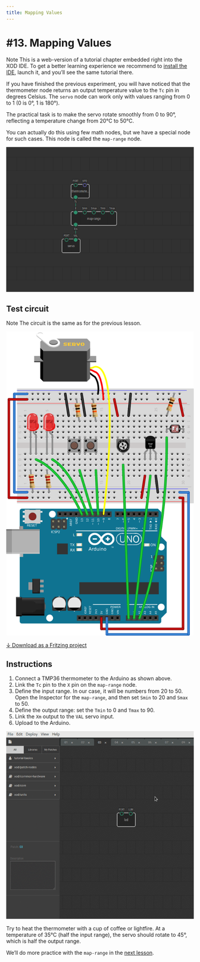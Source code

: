 ```yaml
---
title: Mapping Values
---
```


# #13. Mapping Values

<div class="ui segment">
<span class="ui ribbon label">Note</span>
This is a web-version of a tutorial chapter embedded right into the XOD IDE.
To get a better learning experience we recommend to
<a href="../install/">install the IDE</a>, launch it, and you’ll see the
same tutorial there.
</div>

If you have finished the previous experiment, you will have noticed that the
thermometer node returns an output temperature value to the `Tc` pin in degrees
Celsius. The `servo` node can work only with values ranging from 0 to 1 (0 is
0°, 1 is 180°).

The practical task is to make the servo rotate smoothly from 0 to 90°,
reflecting a temperature change from 20°C to 50°C.

You can actually do this using few math nodes, but we have a special node for
such cases. This node is called the `map-range` node.

![Patch](./patch.png)

## Test circuit

<div class="ui segment">
<span class="ui ribbon label">Note</span>
The circuit is the same as for the previous lesson.
</div>

![Circuit](./circuit.fz.png)

[↓ Download as a Fritzing project](./circuit.fzz)

## Instructions

1. Connect a TMP36 thermometer to the Arduino as shown above.
2. Link the `Tc` pin to the `X` pin on the `map-range` node.
3. Define the input range. In our case, it will be numbers from 20 to 50. Open the
   Inspector for the `map-range`, and then set `Smin` to 20 and `Smax` to 50.
4. Define the output range: set the `Tmin` to 0 and `Tmax` to 90.
5. Link the `Xm` output to the `VAL` servo input.
6. Upload to the Arduino.

![Screencast](./screencast.gif)

Try to heat the thermometer with a cup of coffee or lightfire. At a temperature
of 35°C (half the input range), the servo should rotate to 45°, which is half
the output range.

We’ll do more practice with the `map-range` in the [next
lesson](../14-map-adjust/).

